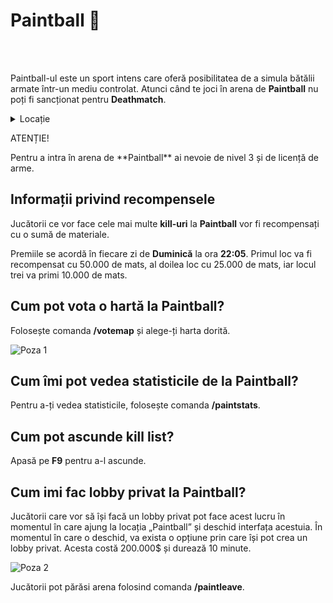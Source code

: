 # Paintball 🔫
<br><br>

Paintball-ul este un sport intens care oferă posibilitatea de a simula bătălii armate într-un mediu controlat. 
Atunci când te joci în arena de **Paintball** nu poți fi sancționat pentru **Deathmatch**.


<details class="details custom-block">
    <summary>Locație</summary>
    <p><img src="https://i.imgur.com/hmKNaUz.png" alt="Locatie"></p>
</details>


<div class="danger-container">
    <p class="title">ATENȚIE!</p>
    <p class="description">Pentru a intra în arena de **Paintball** ai nevoie de nivel 3 și de licență de arme.</p>
</div>

## Informații privind recompensele

Jucătorii ce vor face cele mai multe **kill-uri** la **Paintball** vor fi recompensați cu o sumă de materiale.

Premiile se acordă în fiecare zi de **Duminică** la ora **22:05**. Primul loc va fi recompensat cu 50.000 de mats, al doilea loc cu 25.000 de mats, iar locul trei va primi 10.000 de mats.


## Cum pot vota o hartă la Paintball?


Folosește comanda <b>/votemap</b> și alege-ți harta dorită.

<div class="photo-container">
        <img src="https://i.imgur.com/a/NLSEkzT.png" alt="Poza 1">
</div>

## Cum îmi pot vedea statisticile de la Paintball?

Pentru a-ți vedea statisticile, folosește comanda <b>/paintstats</b>.

## Cum pot ascunde kill list?
Apasă pe <b>F9</b> pentru a-l ascunde.

## Cum imi fac lobby privat la Paintball?

Jucătorii care vor să își facă un lobby privat pot face acest lucru în momentul în care ajung la locația „Paintball” și deschid interfața acestuia. În momentul în care o deschid, va exista o opțiune prin care își pot crea un lobby privat. Acesta costă 200.000$ și durează 10 minute.

<div class="photo-container">
        <img src="https://i.imgur.com/a/tYoDK9h.png" alt="Poza 2">
</div>

Jucătorii pot părăsi arena folosind comanda <b>/paintleave</b>.
